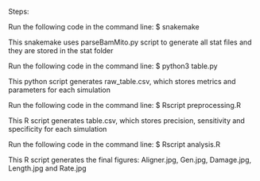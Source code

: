 Steps:

Run the following code in the command line:
$ snakemake

This snakemake uses parseBamMito.py script to generate all stat files and they are stored in the stat folder

Run the following code in the command line:
$ python3 table.py

This python script generates raw_table.csv, which stores metrics and parameters for each simulation

Run the following code in the command line:
$ Rscript preprocessing.R

This R script generates table.csv, which stores precision, sensitivity and specificity for each simulation

Run the following code in the command line:
$ Rscript analysis.R

This R script generates the final figures: Aligner.jpg, Gen.jpg, Damage.jpg, Length.jpg and Rate.jpg

